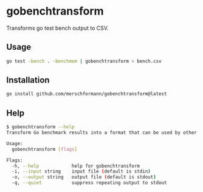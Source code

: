 # gobenchtransform

Transforms go test bench output to CSV.

## Usage

```bash
go test -bench . -benchmem | gobenchtransform > bench.csv
```

## Installation

```bash
go install github.com/merschformann/gobenchtransform@latest
```

## Help

```bash
$ gobenchtransform --help
Transform Go benchmark results into a format that can be used by other tools.

Usage:
  gobenchtransform [flags]

Flags:
  -h, --help            help for gobenchtransform
  -i, --input string    input file (default is stdin)
  -o, --output string   output file (default is stdout)
  -q, --quiet           suppress repeating output to stdout
```
